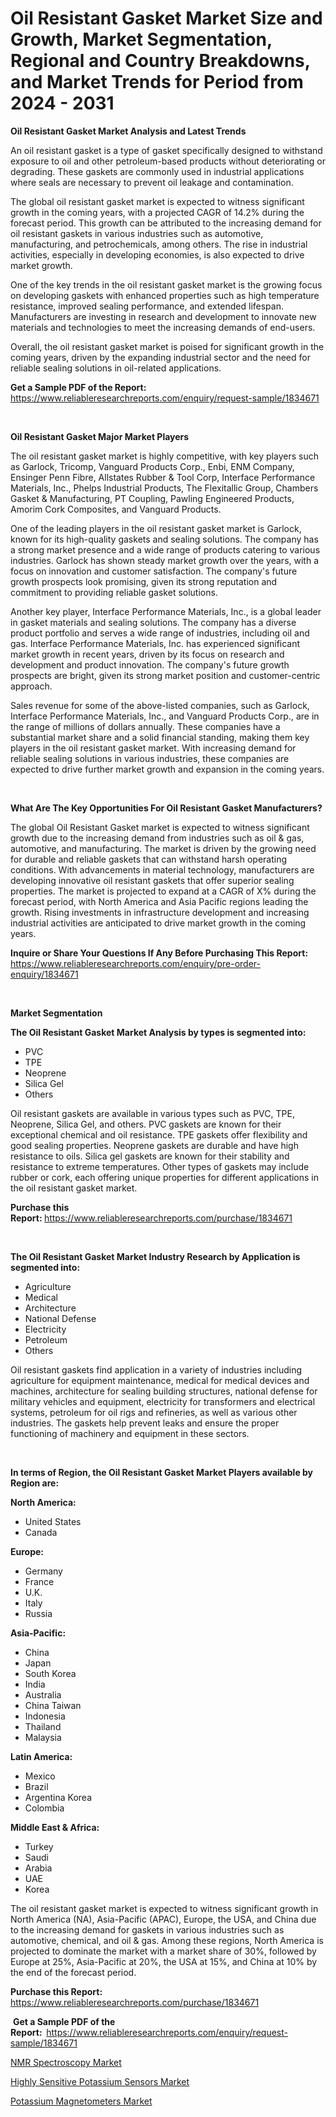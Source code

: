 <p><h1>Oil Resistant Gasket Market Size and Growth, Market Segmentation, Regional and Country Breakdowns, and Market Trends for Period from 2024 -  2031</h1></p><p><strong>Oil Resistant Gasket Market Analysis and Latest Trends</strong></p>
<p><p>An oil resistant gasket is a type of gasket specifically designed to withstand exposure to oil and other petroleum-based products without deteriorating or degrading. These gaskets are commonly used in industrial applications where seals are necessary to prevent oil leakage and contamination.</p><p>The global oil resistant gasket market is expected to witness significant growth in the coming years, with a projected CAGR of 14.2% during the forecast period. This growth can be attributed to the increasing demand for oil resistant gaskets in various industries such as automotive, manufacturing, and petrochemicals, among others. The rise in industrial activities, especially in developing economies, is also expected to drive market growth.</p><p>One of the key trends in the oil resistant gasket market is the growing focus on developing gaskets with enhanced properties such as high temperature resistance, improved sealing performance, and extended lifespan. Manufacturers are investing in research and development to innovate new materials and technologies to meet the increasing demands of end-users.</p><p>Overall, the oil resistant gasket market is poised for significant growth in the coming years, driven by the expanding industrial sector and the need for reliable sealing solutions in oil-related applications.</p></p>
<p><strong>Get a Sample PDF of the Report:&nbsp;</strong> <a href="https://www.reliableresearchreports.com/enquiry/request-sample/1834671">https://www.reliableresearchreports.com/enquiry/request-sample/1834671</a></p>
<p>&nbsp;</p>
<p><strong>Oil Resistant Gasket Major Market Players</strong></p>
<p><p>The oil resistant gasket market is highly competitive, with key players such as Garlock, Tricomp, Vanguard Products Corp., Enbi, ENM Company, Ensinger Penn Fibre, Allstates Rubber & Tool Corp, Interface Performance Materials, Inc., Phelps Industrial Products, The Flexitallic Group, Chambers Gasket & Manufacturing, PT Coupling, Pawling Engineered Products, Amorim Cork Composites, and Vanguard Products.</p><p>One of the leading players in the oil resistant gasket market is Garlock, known for its high-quality gaskets and sealing solutions. The company has a strong market presence and a wide range of products catering to various industries. Garlock has shown steady market growth over the years, with a focus on innovation and customer satisfaction. The company's future growth prospects look promising, given its strong reputation and commitment to providing reliable gasket solutions.</p><p>Another key player, Interface Performance Materials, Inc., is a global leader in gasket materials and sealing solutions. The company has a diverse product portfolio and serves a wide range of industries, including oil and gas. Interface Performance Materials, Inc. has experienced significant market growth in recent years, driven by its focus on research and development and product innovation. The company's future growth prospects are bright, given its strong market position and customer-centric approach.</p><p>Sales revenue for some of the above-listed companies, such as Garlock, Interface Performance Materials, Inc., and Vanguard Products Corp., are in the range of millions of dollars annually. These companies have a substantial market share and a solid financial standing, making them key players in the oil resistant gasket market. With increasing demand for reliable sealing solutions in various industries, these companies are expected to drive further market growth and expansion in the coming years.</p></p>
<p>&nbsp;</p>
<p><strong>What Are The Key Opportunities For Oil Resistant Gasket Manufacturers?</strong></p>
<p><p>The global Oil Resistant Gasket market is expected to witness significant growth due to the increasing demand from industries such as oil & gas, automotive, and manufacturing. The market is driven by the growing need for durable and reliable gaskets that can withstand harsh operating conditions. With advancements in material technology, manufacturers are developing innovative oil resistant gaskets that offer superior sealing properties. The market is projected to expand at a CAGR of X% during the forecast period, with North America and Asia Pacific regions leading the growth. Rising investments in infrastructure development and increasing industrial activities are anticipated to drive market growth in the coming years.</p></p>
<p><strong>Inquire or Share Your Questions If Any Before Purchasing This Report:</strong> <a href="https://www.reliableresearchreports.com/enquiry/pre-order-enquiry/1834671">https://www.reliableresearchreports.com/enquiry/pre-order-enquiry/1834671</a></p>
<p>&nbsp;</p>
<p><strong>Market Segmentation</strong></p>
<p><strong>The Oil Resistant Gasket Market Analysis by types is segmented into:</strong></p>
<p><ul><li>PVC</li><li>TPE</li><li>Neoprene</li><li>Silica Gel</li><li>Others</li></ul></p>
<p><p>Oil resistant gaskets are available in various types such as PVC, TPE, Neoprene, Silica Gel, and others. PVC gaskets are known for their exceptional chemical and oil resistance. TPE gaskets offer flexibility and good sealing properties. Neoprene gaskets are durable and have high resistance to oils. Silica gel gaskets are known for their stability and resistance to extreme temperatures. Other types of gaskets may include rubber or cork, each offering unique properties for different applications in the oil resistant gasket market.</p></p>
<p><strong>Purchase this Report:&nbsp;</strong><a href="https://www.reliableresearchreports.com/purchase/1834671">https://www.reliableresearchreports.com/purchase/1834671</a></p>
<p>&nbsp;</p>
<p><strong>The Oil Resistant Gasket Market Industry Research by Application is segmented into:</strong></p>
<p><ul><li>Agriculture</li><li>Medical</li><li>Architecture</li><li>National Defense</li><li>Electricity</li><li>Petroleum</li><li>Others</li></ul></p>
<p><p>Oil resistant gaskets find application in a variety of industries including agriculture for equipment maintenance, medical for medical devices and machines, architecture for sealing building structures, national defense for military vehicles and equipment, electricity for transformers and electrical systems, petroleum for oil rigs and refineries, as well as various other industries. The gaskets help prevent leaks and ensure the proper functioning of machinery and equipment in these sectors.</p></p>
<p>&nbsp;</p>
<p><strong>In terms of Region, the Oil Resistant Gasket Market Players available by Region are:</strong></p>
<p>
    <p> <strong> North America: </strong>
        <ul>
            <li>United States</li>
            <li>Canada</li>
        </ul>
        </p> 
    <p> <strong> Europe: </strong>
        <ul>
            <li>Germany</li>
            <li>France</li>
            <li>U.K.</li>
            <li>Italy</li>
            <li>Russia</li>
        </ul>
        </p> 
    <p> <strong> Asia-Pacific: </strong>
        <ul>
            <li>China</li>
            <li>Japan</li>
            <li>South Korea</li>
            <li>India</li>
            <li>Australia</li>
            <li>China Taiwan</li>
            <li>Indonesia</li>
            <li>Thailand</li>
            <li>Malaysia</li>
        </ul>
        </p> 
    <p> <strong> Latin America: </strong>
        <ul>
            <li>Mexico</li>
            <li>Brazil</li>
            <li>Argentina Korea</li>
            <li>Colombia</li>
        </ul>
        </p> 
    <p> <strong> Middle East & Africa: </strong>
        <ul>
            <li>Turkey</li>
            <li>Saudi</li>
            <li>Arabia</li>
            <li>UAE</li>
            <li>Korea</li>
        </ul>
    </p>
    </p>
<p><p>The oil resistant gasket market is expected to witness significant growth in North America (NA), Asia-Pacific (APAC), Europe, the USA, and China due to the increasing demand for gaskets in various industries such as automotive, chemical, and oil & gas. Among these regions, North America is projected to dominate the market with a market share of 30%, followed by Europe at 25%, Asia-Pacific at 20%, the USA at 15%, and China at 10% by the end of the forecast period.</p></p>
<p><strong>Purchase this Report: </strong><a href="https://www.reliableresearchreports.com/purchase/1834671">https://www.reliableresearchreports.com/purchase/1834671</a></p>
<p>&nbsp;<strong>Get a Sample PDF of the Report:&nbsp;&nbsp;</strong><a href="https://www.reliableresearchreports.com/enquiry/request-sample/1834671">https://www.reliableresearchreports.com/enquiry/request-sample/1834671</a></p>
<p><strong></strong></p>
<p><p><a href="https://view.publitas.com/reportprime-1/nmr-spectroscopy-market-size-growth-and-forecast-from-2023-2030/">NMR Spectroscopy Market</a></p><p><a href="https://view.publitas.com/reportprime-1/highly-sensitive-potassium-sensors-market-size-and-examines-its-market-scope-with-a-primary-focus-on-growth-opportunities-and-forecasted-trends-spanning-from-2023-to-2030/">Highly Sensitive Potassium Sensors Market</a></p><p><a href="https://view.publitas.com/reportprime-1/global-potassium-magnetometers-market-by-types-applications-and-major-players-with-regional-growth-rate-analysis-and-development-situation-from-2023-to-2030/">Potassium Magnetometers Market</a></p></p>